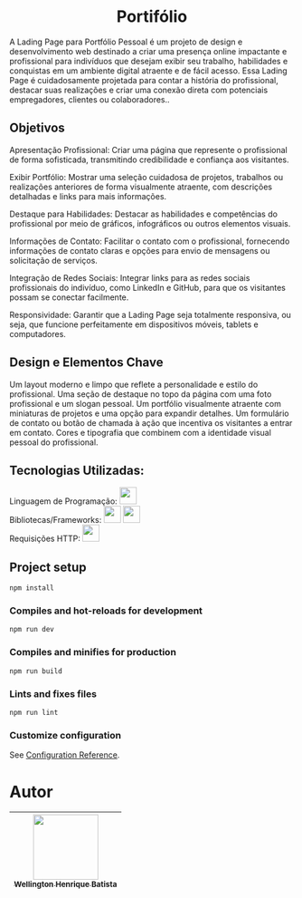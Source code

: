 <h1 align="center">  Portifólio </h1>
A Lading Page para Portfólio Pessoal é um projeto de design e desenvolvimento web destinado a criar uma presença online impactante e profissional para indivíduos que desejam exibir seu trabalho, habilidades e conquistas em um ambiente digital atraente e de fácil acesso. Essa Lading Page é cuidadosamente projetada para contar a história do profissional, destacar suas realizações e criar uma conexão direta com potenciais empregadores, clientes ou colaboradores..

## Objetivos

Apresentação Profissional: Criar uma página que represente o profissional de forma sofisticada, transmitindo credibilidade e confiança aos visitantes.

Exibir Portfólio: Mostrar uma seleção cuidadosa de projetos, trabalhos ou realizações anteriores de forma visualmente atraente, com descrições detalhadas e links para mais informações.

Destaque para Habilidades: Destacar as habilidades e competências do profissional por meio de gráficos, infográficos ou outros elementos visuais.

Informações de Contato: Facilitar o contato com o profissional, fornecendo informações de contato claras e opções para envio de mensagens ou solicitação de serviços.

Integração de Redes Sociais: Integrar links para as redes sociais profissionais do indivíduo, como LinkedIn e GitHub, para que os visitantes possam se conectar facilmente.

Responsividade: Garantir que a Lading Page seja totalmente responsiva, ou seja, que funcione perfeitamente em dispositivos móveis, tablets e computadores.

## Design e Elementos Chave

Um layout moderno e limpo que reflete a personalidade e estilo do profissional.
Uma seção de destaque no topo da página com uma foto profissional e um slogan pessoal.
Um portfólio visualmente atraente com miniaturas de projetos e uma opção para expandir detalhes.
Um formulário de contato ou botão de chamada à ação que incentiva os visitantes a entrar em contato.
Cores e tipografia que combinem com a identidade visual pessoal do profissional.

## Tecnologias Utilizadas:

Linguagem de Programação: <img loading="lazy" src="https://upload.wikimedia.org/wikipedia/commons/thumb/9/99/Unofficial_JavaScript_logo_2.svg/768px-Unofficial_JavaScript_logo_2.svg.png" width=30><br>
Bibliotecas/Frameworks: <img loading="lazy" src="https://upload.wikimedia.org/wikipedia/commons/thumb/9/95/Vue.js_Logo_2.svg/768px-Vue.js_Logo_2.svg.png?20170919082558" width=30> <img loading="lazy" src="https://user-images.githubusercontent.com/7110136/29002857-9e802f08-7ab4-11e7-9c31-604b5d0d0c19.png" width=30><br>
Requisições HTTP: <img loading="lazy" src="https://avatars.githubusercontent.com/u/32372333?s=200&v=4" width=30>

## Project setup

```
npm install
```

### Compiles and hot-reloads for development

```
npm run dev
```

### Compiles and minifies for production

```
npm run build
```

### Lints and fixes files

```
npm run lint
```

### Customize configuration

See [Configuration Reference](https://cli.vuejs.org/config/).

# Autor

| [<img loading="lazy" src="https://avatars.githubusercontent.com/u/85231417?v=4" width=115><br><sub>Wellington Henrique Batista</sub>](https://github.com/henbatista) |
| :------------------------------------------------------------------------------------------------------------------------------------------------------------------: |
